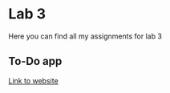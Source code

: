 # Lab 3
Here you can find all my assignments for lab 3

## To-Do app
[Link to website](https://github.com/AlejandroDeWolf/lab1-website)